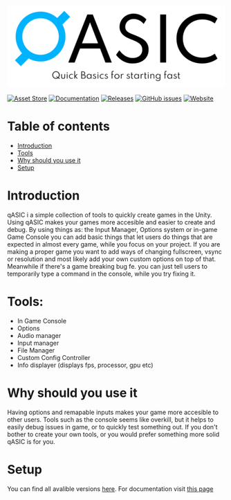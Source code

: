 <p align="center">
  <img src="Tools/qASIC/Sprites/qASIC%20banner%20background.png">
</p>

[![Asset Store](https://img.shields.io/badge/-Asset%20Store-blueviolet.svg?style=for-the-badge)](https://assetstore.unity.com/)
[![Documentation](https://img.shields.io/badge/-Documentation-blue.svg?style=for-the-badge)](https://docs.qasictools.com/)
[![Releases](https://img.shields.io/github/downloads/DockFrankenstein/qASIC/total?color=brightgreen&label=Downloads&style=for-the-badge)](https://github.com/DockFrankenstein/qASIC/releases)
[![GitHub issues](https://img.shields.io/github/issues/DockFrankenstein/qASIC?color=red&label=Issues&style=for-the-badge)](https://github.com/DockFrankenstein/qASIC/issues)
[![Website](https://img.shields.io/website?down_color=red&down_message=offline&label=Website&up_color=brightgreen&up_message=online&url=https%3A%2F%2Fqasictools.com&style=for-the-badge)](https://qasictools.com/)

# Table of contents
* [Introduction](#introduction)
* [Tools](#tools)
* [Why should you use it](#why-should-you-use-it)
* [Setup](#setup)

# Introduction
qASIC i a simple collection of tools to quickly create games in the Unity. Using qASIC makes your games more accesible and easier to create and debug. By using things as: the Input Manager, Options system or in-game Game Console you can add basic things that let users do things that are expected in almost every game, while you focus on your project. If you are making a proper game you want to add ways of changing fullscreen, vsync or resolution and most likely add your own custom options on top of that. Meanwhile if there's a game breaking bug fe. you can just tell users to temporarily type a command in the console, while you try fixing it.

# Tools:
* In Game Console
* Options
* Audio manager
* Input manager
* File Manager
* Custom Config Controller
* Info displayer (displays fps, processor, gpu etc)

# Why should you use it
Having options and remapable inputs makes your game more accesible to other users. Tools such as the console seems like overkill, but it helps to easily debug issues in game, or to quickly test something out. If you don't bother to create your own tools, or you would prefer something more solid qASIC is for you.

# Setup
You can find all avalible versions [here](https://github.com/DockFrankenstein/qASIC/releases). For documentation visit [this page](https://github.com/DockFrankenstein/qASIC/wiki)
